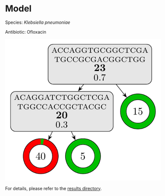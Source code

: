 
# Model

Species: *Klebsiella pneumoniae*

Antibiotic: Ofloxacin

<a href="./model.pdf"><img src="./model.png" /></a>

For details, please refer to the [results directory](../../../../../results/cart_b/klebsiella%20pneumoniae/ofloxacin/repeat_8/).

